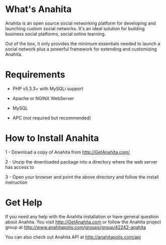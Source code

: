 What's Anahita
============== 
Anahita is an open source social networking platform for developing and launching custom social networks. It's an ideal solution for building business social platforms, social online learning.


Out of the box, it only provides the minimum essentials needed to launch a social network plus a powerful framework for extending and customizing Anahita.

Requirements
============
- PHP v5.3.3+ with MySQLi support 

- Apache or NGINX WebServer

- MySQL 

- APC (not required but recommended) 

How to Install Anahita
======================
1 - Download a copy of Anahita from http://GetAnahita.com/

2 - Unzip the downloaded package into a directory where the web server has access to

3 - Open your browser and point the above directory and follow the install instruction

Get Help
========
If you need any help with the Anahita installation or have general question about Anahita. You visit http://GetAnahita.com or follow the Anahita project group at http://www.anahitapolis.com/groups/group/42242-anahita

You can also check out Anahita API at http://anahitapolis.com/api